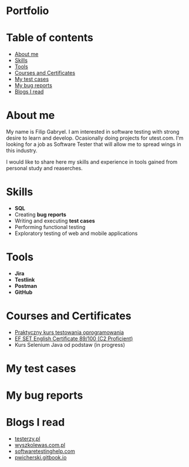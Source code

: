 # Portfolio

# Table of contents
+ [About me](About-me)
+ [Skills](Skills)
+ [Tools](Tools)
+ [Courses and Certificates](Courses-and-Certificates)
+ [My test cases](My-test-cases)
+ [My bug reports](My-bug-reports)
+ [Blogs I read](Blogs-I-read)

# About me
My name is Filip Gabryel. I am interested in software testing with strong desire to learn and develop. Ocasionally doing projects for utest.com. I'm looking for a job as Software Tester that will allow me to spread wings in this industry.

I would like to share here my skills and experience in tools gained from personal study and reaserches.

# Skills
+ **SQL**
+ Creating **bug reports** 
+ Writing and executing **test cases**
+ Performing functional testing
+ Exploratory testing of web and mobile applications

# Tools
+ **Jira**
+ **Testlink**
+ **Postman**
+ **GitHub**

# Courses and Certificates
+ [Praktyczny kurs testowania oprogramowania](https://www.udemy.com/certificate/UC-71fd7403-60ec-4414-899c-d3d783957a4e/)
+ [EF SET English Certificate 89/100 (C2 Proficient)](https://www.efset.org/cert/a5CfQW)
+ Kurs Selenium Java od podstaw (in progress)

# My test cases

# My bug reports

# Blogs I read
+ [testerzy.pl](https://testerzy.pl)
+ [wyszkolewas.com.pl](https://www.wyszkolewas.com.pl)
+ [softwaretestinghelp.com](https://www.softwaretestinghelp.com)
+ [pwicherski.gitbook.io](https://pwicherski.gitbook.io/testowanie-oprogramowania/)

